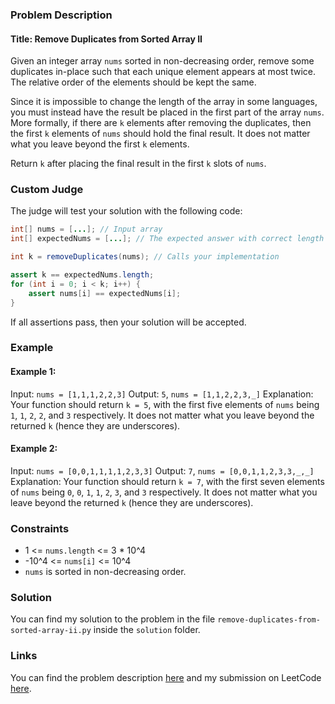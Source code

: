 ### Problem Description

#### Title: Remove Duplicates from Sorted Array II

Given an integer array `nums` sorted in non-decreasing order, remove some duplicates in-place such that each unique element appears at most twice. The relative order of the elements should be kept the same.

Since it is impossible to change the length of the array in some languages, you must instead have the result be placed in the first part of the array `nums`. More formally, if there are `k` elements after removing the duplicates, then the first `k` elements of `nums` should hold the final result. It does not matter what you leave beyond the first `k` elements.

Return `k` after placing the final result in the first `k` slots of `nums`.

### Custom Judge

The judge will test your solution with the following code:

```java
int[] nums = [...]; // Input array
int[] expectedNums = [...]; // The expected answer with correct length

int k = removeDuplicates(nums); // Calls your implementation

assert k == expectedNums.length;
for (int i = 0; i < k; i++) {
    assert nums[i] == expectedNums[i];
}
```

If all assertions pass, then your solution will be accepted.

### Example

#### Example 1:

Input: `nums = [1,1,1,2,2,3]`
Output: `5`, `nums = [1,1,2,2,3,_]`
Explanation: Your function should return `k = 5`, with the first five elements of `nums` being `1`, `1`, `2`, `2`, and `3` respectively.
It does not matter what you leave beyond the returned `k` (hence they are underscores).

#### Example 2:

Input: `nums = [0,0,1,1,1,1,2,3,3]`
Output: `7`, `nums = [0,0,1,1,2,3,3,_,_]`
Explanation: Your function should return `k = 7`, with the first seven elements of `nums` being `0`, `0`, `1`, `1`, `2`, `3`, and `3` respectively.
It does not matter what you leave beyond the returned `k` (hence they are underscores).

### Constraints

- 1 <= `nums.length` <= 3 * 10^4
- -10^4 <= `nums[i]` <= 10^4
- `nums` is sorted in non-decreasing order.

### Solution

You can find my solution to the problem in the file `remove-duplicates-from-sorted-array-ii.py` inside the `solution` folder.

### Links

You can find the problem description [here](https://leetcode.com/problems/remove-duplicates-from-sorted-array-ii/) and my submission on LeetCode [here](https://leetcode.com/problems/remove-duplicates-from-sorted-array-ii/submissions/1238945632).
